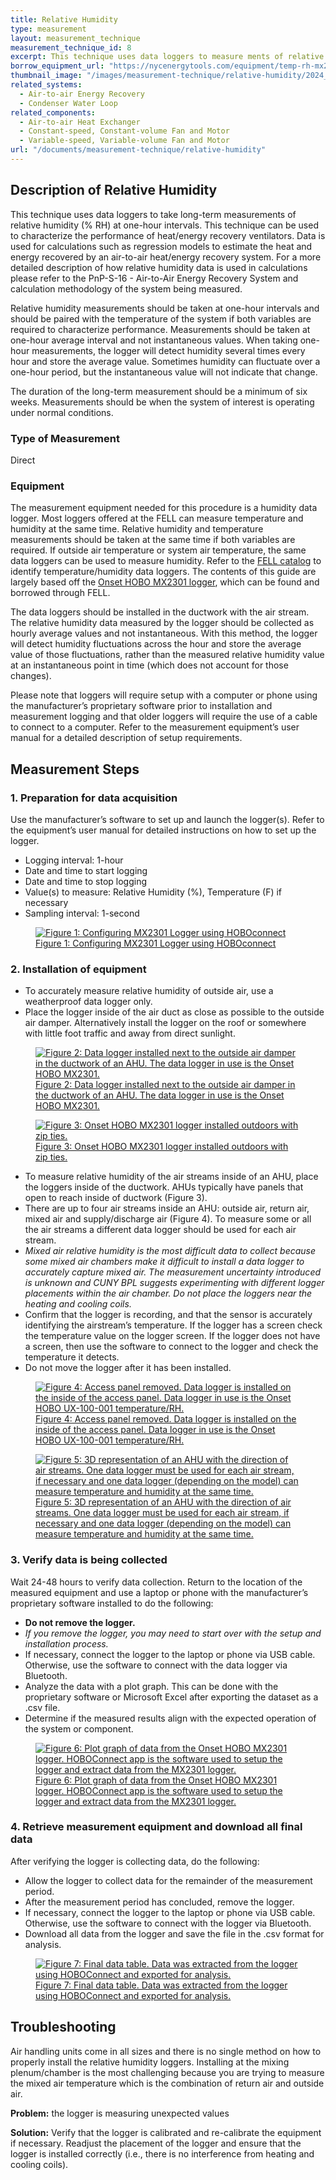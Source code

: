 ```yaml
---
title: Relative Humidity
type: measurement
layout: measurement_technique
measurement_technique_id: 8
excerpt: This technique uses data loggers to measure ments of relative humidity (% RH) of outdoor air and air handling units air streams at one-hour intervals.
borrow_equipment_url: "https://nycenergytools.com/equipment/temp-rh-mx2301/"
thumbnail_image: "/images/measurement-technique/relative-humidity/2024_0410_relative humidity MT_thumbnail.jpeg"
related_systems:
  - Air-to-air Energy Recovery
  - Condenser Water Loop
related_components:
  - Air-to-air Heat Exchanger
  - Constant-speed, Constant-volume Fan and Motor
  - Variable-speed, Variable-volume Fan and Motor
url: "/documents/measurement-technique/relative-humidity"
---
```


## Description of Relative Humidity

This technique uses data loggers to take long-term measurements of relative humidity (% RH) at one-hour intervals. This technique can be used to characterize the performance of heat/energy recovery ventilators. Data is used for calculations such as regression models to estimate the heat and energy recovered by an air-to-air heat/energy recovery system. For a more detailed description of how relative humidity data is used in calculations please refer to the PnP-S-16 - Air-to-Air Energy Recovery System and calculation methodology of the system being measured.

Relative humidity measurements should be taken at one-hour intervals and should be paired with the temperature of the system if both variables are required to characterize performance. Measurements should be taken at one-hour average interval and not instantaneous values. When taking one-hour measurements, the logger will detect humidity several times every hour and store the average value. Sometimes humidity can fluctuate over a one-hour period, but the instantaneous value will not indicate that change.  

The duration of the long-term measurement should be a minimum of six weeks. Measurements should be when the system of interest is operating under normal conditions. 

### Type of Measurement

Direct 

### Equipment 

The measurement equipment needed for this procedure is a humidity data logger. Most loggers offered at the FELL can measure temperature and humidity at the same time. Relative humidity and temperature measurements should be taken at the same time if both variables are required. If outside air temperature or system air temperature, the same data loggers can be used to measure humidity. Refer to the [FELL catalog](https://nycenergytools.com/equipment/) to identify temperature/humidity data loggers. The contents of this guide are largely based off the [Onset HOBO MX2301 logger](https://nycenergytools.com/equipment/temp-rh-mx2301/), which can be found and borrowed through FELL. 
 
The data loggers should be installed in the ductwork with the air stream. The relative humidity data measured by the logger should be collected as hourly average values and not instantaneous. With this method, the logger will detect humidity fluctuations across the hour and store the average value of those fluctuations, rather than the measured relative humidity value at an instantaneous point in time (which does not account for those changes).

Please note that loggers will require setup with a computer or phone using the manufacturer’s proprietary software prior to installation and measurement logging and that older loggers will require the use of a cable to connect to a computer. Refer to the measurement equipment’s user manual for a detailed description of setup requirements. 
 
## Measurement Steps

### 1. Preparation for data acquisition 

Use the manufacturer’s software to set up and launch the logger(s). Refer to the equipment’s user manual for detailed instructions on how to set up the logger. 

<ul>
<li>Logging interval: 1-hour</li>
<li>Date and time to start logging</li>
<li>Date and time to stop logging</li> 
<li>Value(s) to measure: Relative Humidity (%), Temperature (F) if necessary</li> 
<li>Sampling interval: 1-second</li>
</ul>

<a href="https://www.youtube.com/watch?v=D178xIAkoUA&list=PL-NERcBsKg4Uo8mxaFa8glUd_X4-bd0R7&index=1">
<figure class="figure">
  <img src="/images/measurement-technique/relative-humidity/Relative Humidity Figure 1 Updated.png" class="figure-img img-fluid rounded" alt="Figure 1: Configuring MX2301 Logger using HOBOconnect">
  <figcaption class="figure-caption text-left">Figure 1: Configuring MX2301 Logger using HOBOconnect</figcaption>
</figure>
</a>

### 2. Installation of equipment 

<ul>
<li>To accurately measure relative humidity of outside air, use a weatherproof data logger only.</li> 
<li>Place the logger inside of the air duct as close as possible to the outside air damper. Alternatively install the logger on the roof or somewhere with little foot traffic and away from direct sunlight.</li>
</ul>

<a href="https://www.youtube.com/watch?v=R9MDkohMD-E&list=PL-NERcBsKg4Uo8mxaFa8glUd_X4-bd0R7&index=2">
<figure class="figure">
  <img src="/images/measurement-technique/relative-humidity/Relative Humidity Figure 2 Updated.png" class="figure-img img-fluid rounded" alt="Figure 2: Data logger installed next to the outside air damper in the ductwork of an AHU. The data logger in use is the Onset HOBO MX2301.">
  <figcaption class="figure-caption text-left">Figure 2: Data logger installed next to the outside air damper in the ductwork of an AHU. The data logger in use is the Onset HOBO MX2301.</figcaption>
</figure>
</a>

<a href="https://www.youtube.com/watch?v=R9MDkohMD-E&list=PL-NERcBsKg4Uo8mxaFa8glUd_X4-bd0R7&index=2">
<figure class="figure">
  <img src="/images/measurement-technique/relative-humidity/Relative Humidity Figure 3 Updated.png" class="figure-img img-fluid rounded" alt="Figure 3: Onset HOBO MX2301 logger installed outdoors with zip ties.">
  <figcaption class="figure-caption text-left">Figure 3: Onset HOBO MX2301 logger installed outdoors with zip ties. </figcaption>
</figure>
</a>

<ul>
<li>To measure relative humidity of the air streams inside of an AHU, place the loggers inside of the ductwork. AHUs typically have panels that open to reach inside of ductwork (Figure 3).</li>  
<li>There are up to four air streams inside an AHU: outside air, return air, mixed air and supply/discharge air (Figure 4). To measure some or all the air streams a different data logger should be used for each air stream.</li> 
<li><i>Mixed air relative humidity is the most difficult data to collect because some mixed air chambers make it difficult to install a data logger to accurately capture mixed air. The measurement uncertainty introduced is unknown and CUNY BPL suggests experimenting with different logger placements within the air chamber. Do not place the loggers near the heating and cooling coils.</i></li> 
<li>Confirm that the logger is recording, and that the sensor is accurately identifying the airstream’s temperature. If the logger has a screen check the temperature value on the logger screen. If the logger does not have a screen, then use the software to connect to the logger and check the temperature it detects.</li> 
<li>Do not move the logger after it has been installed.</li>  
</ul>

<a href="https://www.youtube.com/watch?v=R9MDkohMD-E&list=PL-NERcBsKg4Uo8mxaFa8glUd_X4-bd0R7&index=2">
<figure class="figure">
  <img src="/images/measurement-technique/relative-humidity/Relative Humidity Figure 4 Updated.png" class="figure-img img-fluid rounded" alt="Figure 4: Access panel removed. Data logger is installed on the inside of the access panel. Data logger in use is the Onset HOBO UX-100-001 temperature/RH.">
  <figcaption class="figure-caption text-left">Figure 4: Access panel removed. Data logger is installed on the inside of the access panel. Data logger in use is the Onset HOBO UX-100-001 temperature/RH. </figcaption>
</figure>
</a>

<a href="https://www.youtube.com/watch?v=R9MDkohMD-E&list=PL-NERcBsKg4Uo8mxaFa8glUd_X4-bd0R7&index=2">
<figure class="figure">
  <img src="/images/measurement-technique/relative-humidity/Relative Humidity Figure 5 Updated.png" class="figure-img img-fluid rounded" alt="Figure 5: 3D representation of an AHU with the direction of air streams. One data logger must be used for each air stream, if necessary and one data logger (depending on the model) can measure temperature and humidity at the same time.">
  <figcaption class="figure-caption text-left">Figure 5: 3D representation of an AHU with the direction of air streams. One data logger must be used for each air stream, if necessary and one data logger (depending on the model) can measure temperature and humidity at the same time.</figcaption>
</figure>
</a>

### 3. Verify data is being collected 

Wait 24-48 hours to verify data collection. Return to the location of the measured equipment and use a laptop or phone with the manufacturer’s proprietary software installed to do the following: 

<ul>
<li><strong>Do not remove the logger.</strong></li> 
<li><i>If you remove the logger, you may need to start over with the setup and installation process.</i></li>  
<li>If necessary, connect the logger to the laptop or phone via USB cable. Otherwise, use the software to connect with the data logger via Bluetooth.</li>  
<li>Analyze the data with a plot graph. This can be done with the proprietary software or Microsoft Excel after exporting the dataset as a .csv file.</li> 
<li>Determine if the measured results align with the expected operation of the system or component.</li> 
</ul>

<a href="https://www.youtube.com/watch?v=EOb9EqQcRXY&list=PL-NERcBsKg4Uo8mxaFa8glUd_X4-bd0R7&index=3">
<figure class="figure">
  <img src="/images/measurement-technique/relative-humidity/Relative Humidity Figure 6 Updated.png" class="figure-img img-fluid rounded" alt="Figure 6: Plot graph of data from the Onset HOBO MX2301 logger. HOBOConnect app is the software used to setup the logger and extract data from the MX2301 logger.">
  <figcaption class="figure-caption text-left">Figure 6: Plot graph of data from the Onset HOBO MX2301 logger. HOBOConnect app is the software used to setup the logger and extract data from the MX2301 logger.</figcaption>
</figure>
</a>

### 4. Retrieve measurement equipment and download all final data 
After verifying the logger is collecting data, do the following: 
<ul>
<li>Allow the logger to collect data for the remainder of the measurement period.</li> 
<li>After the measurement period has concluded, remove the logger.</li>  
<li>If necessary, connect the logger to the laptop or phone via USB cable. Otherwise, use the software to connect with the logger via Bluetooth. </li>
<li>Download all data from the logger and save the file in the .csv format for analysis.</li>  
</ul>

<a href="https://www.youtube.com/watch?v=sF_c_7LHR5s&list=PL-NERcBsKg4Uo8mxaFa8glUd_X4-bd0R7&index=4">
<figure class="figure">
  <img src="/images/measurement-technique/relative-humidity/Relative Humidity Figure 7 Updated.png" class="figure-img img-fluid rounded" alt="Figure 7: Final data table. Data was extracted from the logger using HOBOConnect and exported for analysis.">
  <figcaption class="figure-caption text-left">Figure 7: Final data table. Data was extracted from the logger using HOBOConnect and exported for analysis.</figcaption>
</figure>
</a>

## Troubleshooting 

Air handling units come in all sizes and there is no single method on how to properly install the relative humidity loggers. Installing at the mixing plenum/chamber is the most challenging because you are trying to measure the mixed air temperature which is the combination of return air and outside air.

<strong>Problem:</strong> the logger is measuring unexpected values 

<div class="alert alert-warning" role="alert">
<strong>Solution:</strong> Verify that the logger is calibrated and re-calibrate the equipment if necessary. Readjust the placement of the logger and ensure that the logger is installed correctly (i.e., there is no interference from heating and cooling coils).   
</div>
